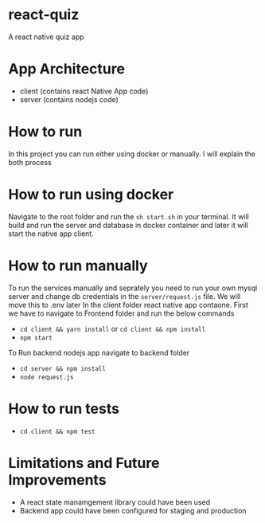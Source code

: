 # react-quiz
A react native quiz app

# App Architecture
- client (contains react Native App code)
- server (contains nodejs code)

# How to run
In this project you can run either using docker or manually. I will explain the both process

# How to run using docker
Navigate to the root folder and run the `sh start.sh` in your terminal. It will build and run the server and database in docker container and later it will start the native app client.

# How to run manually
To run the services manually and seprately you need to run your own mysql server and change db credentials in the `server/request.js` file. We will move this to .env later
In the client folder react native app contaone. First we have to navigate to Frontend folder and run the below commands
- `cd client && yarn install` or `cd client && npm install`
- `npm start`

To Run backend nodejs app navigate to backend folder
- `cd server && npm install` 
- `node request.js`


# How to run tests
- `cd client && npm test`

# Limitations and Future Improvements
- A react state manamgement library could have been used 
- Backend app could have been configured for staging and production